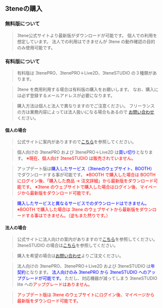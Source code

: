 ## 3teneの購入

### 無料版について

>3tene公式サイトより最新版がダウンロードが可能です。
>個人での利用を想定しています。
>法人での利用はできませんが 3tene の動作確認の目的のみ使用可能です。


### 有料版について

>有料版は 3tenePRO、3tenePRO＋Live2D、3teneSTUDIO の３種類があります。

>3tene を商用利用する場合は有料版の購入をお願いします。
>なお、購入には必ず登録するメールアドレスが必要になります。

>購入方法は個人と法人で異なりますのでご注意ください。
>フリーランスの方は業務内容によっては法人扱いになる場合もあるので
>[お問い合わせ](https://3tene.com/contact/)ください。


#### 個人の場合

>公式サイトに案内がありますので<a href="https://3tene.com/pro/" target="_blank">こちら</a>を参照してください。

>個人向けの 3tenePRO および 3tenePRO＋Live2D は<font color="Blue">買い切り</font>となります。
><font color="Red">※現在、個人向け 3teneSTUDIO は販売されていません。</font>

>アップデート版は<font color="Blue">購入したサービス（3teneのウェブサイト、BOOTH）</font>でダウンロードする事が可能です。
><font color="Red">※BOOTH で購入した場合は BOOTH にログイン後、「購入した商品 → 注文詳細」から最新版をダウンロード可能です。</font>
><font color="Red">※3tene のウェブサイトで購入した場合はログイン後、マイページから最新版をダウンロード可能です。</font>

><font color="Blue">購入したサービスと異なるサービスでのダウンロードはできません。</font>
><font color="Red">※BOOTH で購入した場合は 3tene のウェブサイトから最新版をダウンロードする事はできません。（逆もまた然りです。）</font>


#### 法人の場合

>公式サイトに法人向けの案内がありますので<a href="https://3tene.com/pro_company/" target="_blank">こちら</a>を参照してください。
>3teneSTUDIO の場合は<a href="https://3tene.com/studio/" target="_blank">こちら</a>を参照してください。

>購入を希望の場合は[お問い合わせ](https://3tene.com/contact/)よりご注文ください。

>法人向けの 3tenePRO、3tenePRO＋Live2D および 3teneSTUDIO は<font color="Blue">年契約</font>となります。
><font color="Blue">法人向けのみ 3tenePRO から 3teneSTUDIO へのアップグレードが可能です。</font>
>ただし、対応機器が減ってしまう 3teneSTUDIO lite への<font color="Red">アップグレードはありません。</font>

><font color="Red">アップデート版は 3tene のウェブサイトにログイン後、マイページから最新版をダウンロード可能です。</font>


